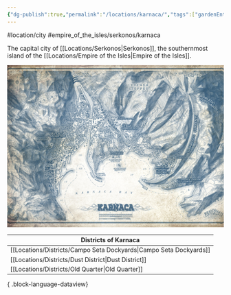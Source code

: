 ```yaml
---
{"dg-publish":true,"permalink":"/locations/karnaca/","tags":["gardenEntry"]}
---
```


#location/city #empire_of_the_isles/serkonos/karnaca

The capital city of [[Locations/Serkonos\|Serkonos]], the southernmost island of the [[Locations/Empire of the Isles\|Empire of the Isles]].

![Map_Karnaca_Topagraphic.jpg](/img/user/Blades%20of%20Karnaca/Map_Karnaca_Topagraphic.jpg)

| Districts of Karnaca                                                  |
| --------------------------------------------------------------------- |
| [[Locations/Districts/Campo Seta Dockyards\|Campo Seta Dockyards]] |
| [[Locations/Districts/Dust District\|Dust District]]               |
| [[Locations/Districts/Old Quarter\|Old Quarter]]                   |

{ .block-language-dataview}
